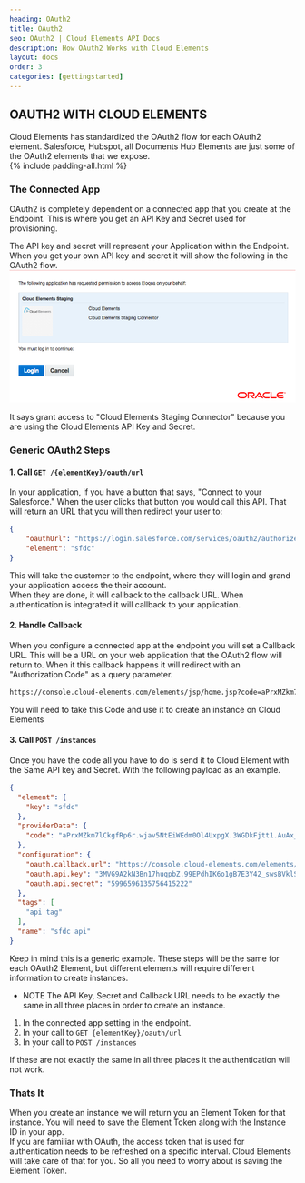 ```yaml
---
heading: OAuth2
title: OAuth2
seo: OAuth2 | Cloud Elements API Docs
description: How OAuth2 Works with Cloud Elements
layout: docs
order: 3
categories: [gettingstarted]
---
```


## OAUTH2 WITH CLOUD ELEMENTS

Cloud Elements has standardized the OAuth2 flow for each OAuth2 element. Salesforce, Hubspot, all Documents Hub Elements are
just some of the OAuth2 elements that we expose.  
{% include padding-all.html %}
### The Connected App
OAuth2 is completely dependent on a connected app that you create at the Endpoint. This is where you get an API Key and Secret
used for provisioning.  

The API key and secret will represent your Application within the Endpoint. When you get your own API key and secret it will show the following
in the OAuth2 flow.
![Eloqua App](/assets/img/eloqua-app.png)  

It says grant access to "Cloud Elements Staging Connector" because you are using the Cloud Elements API Key and Secret.  

### Generic OAuth2 Steps

#### 1. Call ```GET /{elementKey}/oauth/url ```
In your application, if you have a button that says, "Connect to your Salesforce." When the user clicks that button you would call this API.
That will return an URL that you will then redirect your user to:  

```json
{
    "oauthUrl": "https://login.salesforce.com/services/oauth2/authorize?response_type=code&client_id=MVG9A2kN3Bn17huqpbZ.99EPdhIK6o1gB7E3Y42_swsBVklSkNNChnvIGTxb0GAzTUrZKrnMLbbazmLkeZrt&client_secret=996596135756415222&scope=full%20refresh_token&redirect_uri=https://console.cloud-elements.com/elements/jsp/home.jsp&state=sfdc",
    "element": "sfdc"
}
```
This will take the customer to the endpoint, where they will login and grand your application access the their account.  
When they are done, it will callback to the callback URL. When authentication is integrated it will callback to your application.  

#### 2. Handle Callback
When you configure a connected app at the endpoint you will set a Callback URL. This will be a URL on your web application that the OAuth2 flow will
return to. When it this callback happens it will redirect with an "Authorization Code" as a query parameter.  

```bash
https://console.cloud-elements.com/elements/jsp/home.jsp?code=aPrxMZkm7lCkgfRp6r.wjav5No7dhomWdZo.nU.MY1YNwQ9NatZ.zx9iGCp6TmYZA4b0v4igeQ%3D%3D&state=sfdc
```
You will need to take this Code and use it to create an instance on Cloud Elements  

#### 3. Call ```POST /instances```
Once you have the code all you have to do is send it to Cloud Element with the Same API key and Secret. With the following payload as an example.  

```json
{
  "element": {
    "key": "sfdc"
  },
  "providerData": {
    "code": "aPrxMZkm7lCkgfRp6r.wjav5NtEiWEdm0Ol4UxpgX.3WGDkFjtt1.AuAx_nqCQ05p94a50Anrw%3D%3D"
  },
  "configuration": {
    "oauth.callback.url": "https://console.cloud-elements.com/elements/jsp/home.jsp",
    "oauth.api.key": "3MVG9A2kN3Bn17huqpbZ.99EPdhIK6o1gB7E3Y42_swsBVklSkNNChnvIGTxb0GAzTUrZKrnMLbbazmLkeZrt",
    "oauth.api.secret": "5996596135756415222"
  },
  "tags": [
    "api tag"
  ],
  "name": "sfdc api"
}
```

Keep in mind this is a generic example. These steps will be the same for each OAuth2 Element, but different elements will require different information
to create instances.  

*  NOTE
The API Key, Secret and Callback URL needs to be exactly the same in all three places in order to create an instance.  
  1. In the connected app setting in the endpoint.
  2. In your call to ```GET {elementKey}/oauth/url```
  3. In your call to ```POST /instances```

If these are not exactly the same in all three places it the authentication will not work.

### Thats It
When you create an instance we will return you an Element Token for that instance. You will need to save the Element Token along with the Instance ID in your app.   
If you are familiar with OAuth, the access token that is used for authentication needs to be refreshed on a specific interval.
Cloud Elements will take care of that for you. So all you need to worry about is saving the Element Token.
